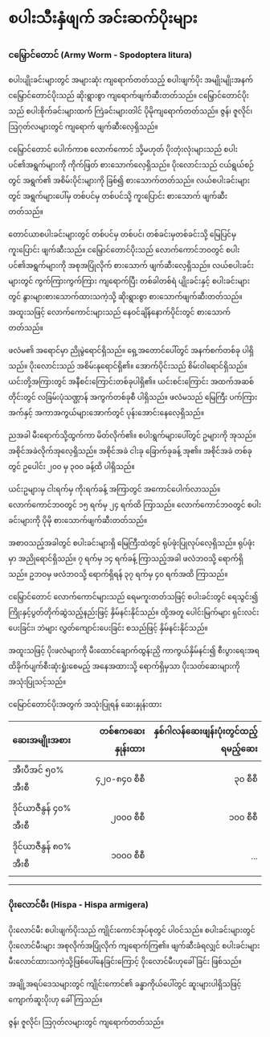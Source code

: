# စပါးသီးနှံဖျက် အင်းဆက်ပိုးများ

### ငမြှောင်တောင် (Army Worm - Spodoptera Iitura)

စပါးပျိုးခင်းများတွင် အများဆုံး ကျရောက်တတ်သည့် စပါးဖျက်ပိုး အမျိုးမျိုးအနက် ငမြှောင်တောင်ပိုးသည် ဆိုးရွားစွာ ကျရောက်ဖျက်ဆီးတတ်သည်။ ငမြှောင်တောင်ပိုးသည် စပါးစိုက်ခင်းများထက် ကြဲခင်းများတါင် ပိုမိုကျရောက်တတ်သည်။ ဇွန်၊ ဇူလိုင်၊ ဩဂုတ်လများတွင် ကျရောက် ဖျက်ဆီးလေ့ရှိသည်။

ငမြှောင်တောင် ပေါက်ကာစ လောက်ကောင် သို့မဟုတ် ပိုးတုံးလုံးများသည် စပါးပင်၏အရွက်များကို ကိုက်ဖြတ် စားသောက်လေ့ရှိသည်။ ပိုးလောင်းသည် ငယ်ရွယ်စဉ်တွင် အရွက်၏ အစိမ်းပိုင်းများကို ခြစ်၍ စားသောက်တတ်သည်။ လယ်စပါးခင်းများတွင် အရွက်များပေါ်မှ တစ်ပင်မှ တစ်ပင်သို့ ကူးပြောင်း စားသောက် ဖျက်ဆီးတတ်သည်။

တောင်ယာစပါးခင်းများတွင် တစ်ပင်မှ တစ်ပင်၊ တစ်ခင်းမှတစ်ခင်းသို့ မြေပြင်မှ ကူးပြောင်း ဖျက်ဆီးသည်။ ငမြှောင်တောင်ပိုးသည် လောက်ကောင်ဘဝတွင် စပါးပင်၏အရွက်များကို အစုအပြုံလိုက် စားသောက် ဖျက်ဆီးလေ့ရှိသည်။ လယ်စပါးခင်းများတွင် ကွက်ကြားကွက်ကြား ကျရောက်ပြီး တစ်ခါတစ်ရံ ပျိုးခင်းနှင့် စပါးခင်းများတွင် နွားများစားသောက်ထားသကဲ့သို့ ဆိုးရွားစွာ စားသောက်ဖျက်ဆီးတတ်သည်။ အထူးသဖြင့် လောက်ကောင်းများသည် နေဝင်ချိန်နောက်ပိုင်းတွင် စားသောက်တတ်သည်။

ဖလံမ၏ အရောင်မှာ ညိုမွဲရောင်ရှိသည်။ ရှေ့အတောင်ပေါ်တွင် အနက်စက်တစ်ခု ပါရှိသည်။ ပိုးလောင်းသည် အစိမ်းနုရောင်ရှိ၏။ အောက်ပိုင်းသည် စိမ်းဝါရောင်ရှိသည်။ ယင်းတို့အကြားတွင် အနီစင်းကြောင်းတစ်ခုပါရှိ၏။ ယင်းစင်းကြောင်း အထက်အဆစ်တိုင်းတွင် လခြမ်းပုံသဏ္ဌာန် အကွက်တစ်ခုစီ ပါရှိသည်။ ဖလံမသည် မြေကြီး ပက်ကြားအက်နှင့် အကာအကွယ်များအောက်တွင် ပုန်းအောင်းနေလေ့ရှိသည်။

ညအခါ မီးရောက်သို့ထွက်ကာ မိတ်လိုက်၏။ စပါးရွက်များပေါ်တွင် ဥများကို အုသည်။ အစိုင်အခဲလိုက်အုလေ့ရှိသည်။ အစိုင်အခဲ ငါးခု ခြောက်ခုခန့် အု၏။ အစိုင်အခဲ တစ်ခုတွင် ဥပေါင်း ၂၀၀ မှ ၃၀၀ ခန့်ထိ ပါရှိသည်။

ယင်းဥများမှ ငါးရက်မှ ကိုးရက်ခန့် အကြာတွင် အကောင်ပေါက်လာသည်။ လောက်ကောင်ဘဝတွင် ၁၅ ရက်မှ ၂၄ ရက်ထိ ကြာသည်။ လောက်ကောင်ဘဝတွင် စပါးခင်းများကို ပိုမို စားသောက်ဖျက်ဆီးတတ်သည်။

အစာဝသည့်အခါတွင် စပါးခင်းများရှိ မြေကြီးထဲတွင် ရုပ်ဖုံးပြုလုပ်လေ့ရှိသည်။ ရုပ်ဖုံးမှာ အညိုရောင်ရှိသည်။ ၇ ရက်မှ ၁၄ ရက်ခန့် ကြာသည့်အခါ ဖလံဘဝသို့ ရောက်ရှိသည်။ ဥဘဝမှ ဖလံဘဝသို့ ရောက်ရှိရန် ၃၇ ရက်မှ ၄၀ ရက်အထိ ကြာသည်။

ငမြှောင်တောင် လောက်ကောင်များသည် ရေမကူးတတ်သဖြင့် စပါးခင်းတွင် ရေသွင်း၍ ကြိုးနှင့်ပွတ်တိုက်ဆွဲသည့်နည်းဖြင့် နှိမ်နင်းနိုင်သည်။ ထို့အတူ ပေါင်းမြက်များ ရှင်းလင်းပေးခြင်း၊ ဘဲများ လွှတ်ကျောင်းပေးခြင်း စသည်ဖြင့် နှိမ်နင်းနိုင်သည်။

အထူးသဖြင့် ပိုးဖလံများကို မီးထောင်ချောက်ထွန်းညှိ ကာကွယ်နှိမ်နင်း၍ စီးပွားရေးအရ ထိခိုက်ပျက်စီးဆုံးရှုံးစေမည့် အနေအထားသို့ ရောက်ရှိမှသာ ပိုးသတ်ဆေးများကို အသုံးပြုသင့်သည်။

ငမြောင်တောင်ပိုးအတွက် အသုံးပြုရန် ဆေးနှုန်းထား

| ဆေးအမျိုးအစား           | တစ်ဧကဆေးနှုန်းထား | နှစ်ဂါလန်ဆေးဖျန်းပုံးတွင်ထည့်ရမည့်ဆေး |
| :---------------------- | ----------------: | ------------------------------------: |
| အီးပီအင် ၅၀% အီးစီ      |      ၄၂၀-၈၄၀ စီစီ |                               ၃၀ စီစီ |
| ဒိုင်ယာဇီနွန် ၄၀% အီးစီ |         ၂၀၀၀ စီစီ |                              ၁၀၀ စီစီ |
| ဒိုင်ယာဇီနွန် ၈၀% အီးစီ |         ၁၀၀၀ စီစီ |                                   ... |

---

### ပိုးလောင်မီး (Hispa - Hispa armigera)

ပိုးလောင်မီး စပါးဖျက်ပိုးသည် ကျိုင်းကောင်အုပ်စုတွင် ပါဝင်သည်။ စပါးခင်းများတွင် ပိုးလောင်မီးများ အစုလိုက်အပြုံလိုက် ကျရောက်ကြ၏။ ဖျက်ဆီးခံရလျှင် စပါးခင်းများ မီးလောင်ထားသကဲ့သို့ဖြစ်ပေါ်နေခြင်းကြောင့် ပိုးလောင်မီးဟုခေါ်ခြင်း ဖြစ်သည်။

အချို့အရပ်ဒေသများတွင် ကျိုင်းကောင်၏ ခန္ဓာကိုယ်ပေါ်တွင် ဆူးများပါရှိသဖြင့် ကျောက်ဆူးပိုးဟု ခေါ်ကြသည်။

ဇွန်၊ ဇူလိုင်၊ ဩဂုတ်လများတွင် ကျရောက်တတ်သည်။
